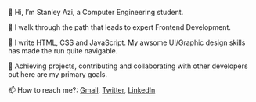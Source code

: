 <p>👋 Hi, I’m Stanley Azi, a Computer Engineering student.</p>

<p>👀 I walk through the path that leads to expert Frontend Development.</p>
<p>🌱 I write HTML, CSS and JavaScript. My awsome UI/Graphic design skills has made the run quite navigable.</p>
<p>💞️ Achieving projects, contributing and collaborating with other developers out here are my primary goals.</p>

<p>📫 How to reach me?: <a href="mailto:azistanley17@gmail.com">Gmail</a>, <a href="http://twitter.com/@StanleyAzi">Twitter</a>, <a href="https://www.linkedin.com/in/stanley-azi-475044217/">LinkedIn</a>

<!---
Stan015/Stan015 is a ✨ special ✨ repository because its `README.md` (this file) appears on your GitHub profile.
You can click the Preview link to take a look at your changes.
--->
